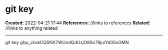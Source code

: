 # git key
**Created:** 2022-04-21 17:44
**References:** //links to references
**Related:** //links to anything related
___

git key
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